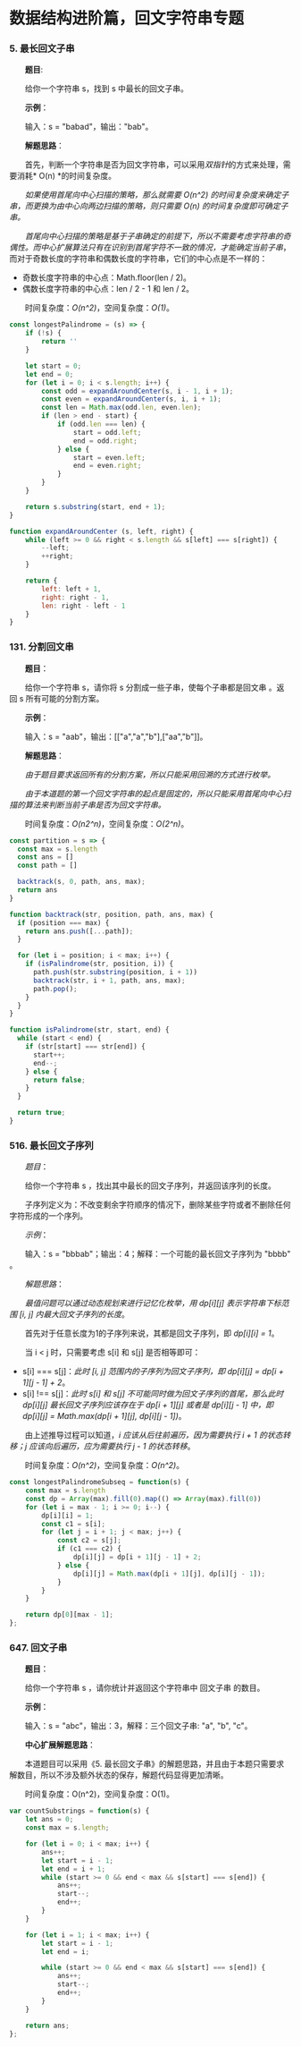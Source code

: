 # 数据结构进阶篇，回文字符串专题

### 5. 最长回文子串

&emsp;&emsp;**题目**:

&emsp;&emsp;给你一个字符串 s，找到 s 中最长的回文子串。

&emsp;&emsp;**示例**：

&emsp;&emsp;输入：s = "babad"，输出："bab"。

&emsp;&emsp;**解题思路**：

&emsp;&emsp;首先，判断一个字符串是否为回文字符串，可以采用*双指针*的方式来处理，需要消耗* O(n) *的时间复杂度。

&emsp;&emsp;*如果使用首尾向中心扫描的策略，那么就需要 O(n^2) 的时间复杂度来确定子串，而更换为由中心向两边扫描的策略，则只需要 O(n) 的时间复杂度即可确定子串。*

&emsp;&emsp;*首尾向中心扫描的策略是基于子串确定的前提下，所以不需要考虑字符串的奇偶性。而中心扩展算法只有在识别到首尾字符不一致的情况，才能确定当前子串*，而对于奇数长度的字符串和偶数长度的字符串，它们的中心点是不一样的：

- 奇数长度字符串的中心点：Math.floor(len / 2)。
- 偶数长度字符串的中心点：len / 2 - 1 和 len / 2。

&emsp;&emsp;时间复杂度：*O(n^2)*，空间复杂度：*O(1)*。

```JavaScript
const longestPalindrome = (s) => {
    if (!s) {
        return ''
    }

    let start = 0;
    let end = 0;
    for (let i = 0; i < s.length; i++) {
        const odd = expandAroundCenter(s, i - 1, i + 1);
        const even = expandAroundCenter(s, i, i + 1);
        const len = Math.max(odd.len, even.len);
        if (len > end - start) {
            if (odd.len === len) {
                start = odd.left;
                end = odd.right;
            } else {
                start = even.left;
                end = even.right;
            }
        }
    }

    return s.substring(start, end + 1);
}

function expandAroundCenter (s, left, right) {
    while (left >= 0 && right < s.length && s[left] === s[right]) {
        --left;
        ++right;
    }

    return {
        left: left + 1,
        right: right - 1,
        len: right - left - 1
    }
}
```

### 131. 分割回文串

&emsp;&emsp;**题目**：

&emsp;&emsp;给你一个字符串 s，请你将 s 分割成一些子串，使每个子串都是回文串 。返回 s 所有可能的分割方案。

&emsp;&emsp;**示例**：

&emsp;&emsp;输入：s = "aab"，输出：[["a","a","b"],["aa","b"]]。

&emsp;&emsp;**解题思路**：

&emsp;&emsp;*由于题目要求返回所有的分割方案，所以只能采用回溯的方式进行枚举。*

&emsp;&emsp;*由于本道题的第一个回文字符串的起点是固定的，所以只能采用首尾向中心扫描的算法来判断当前子串是否为回文字符串。*

&emsp;&emsp;时间复杂度：*O(n2^n)*，空间复杂度：*O(2^n)*。

```JavaScript
const partition = s => {
  const max = s.length
  const ans = []
  const path = []

  backtrack(s, 0, path, ans, max);
  return ans
}

function backtrack(str, position, path, ans, max) {
  if (position === max) {
    return ans.push([...path]);
  }

  for (let i = position; i < max; i++) {
    if (isPalindrome(str, position, i)) {
      path.push(str.substring(position, i + 1))
      backtrack(str, i + 1, path, ans, max);
      path.pop();
    } 
  }
}

function isPalindrome(str, start, end) {
  while (start < end) {
    if (str[start] === str[end]) {
      start++;
      end--;
    } else {
      return false;
    }
  }

  return true;
}
```

### 516. 最长回文子序列

&emsp;&emsp;*题目*：

&emsp;&emsp;给你一个字符串 s ，找出其中最长的回文子序列，并返回该序列的长度。

&emsp;&emsp;子序列定义为：不改变剩余字符顺序的情况下，删除某些字符或者不删除任何字符形成的一个序列。

&emsp;&emsp;*示例*：

&emsp;&emsp;输入：s = "bbbab"；输出：4；解释：一个可能的最长回文子序列为 "bbbb" 。

&emsp;&emsp;*解题思路*：

&emsp;&emsp;*最值问题可以通过动态规划来进行记忆化枚举，用 dp[i][j] 表示字符串下标范围 [i, j] 内最大回文子序列的长度*。

&emsp;&emsp;首先对于任意长度为1的子序列来说，其都是回文子序列，即 *dp[i][i] = 1*。

&emsp;&emsp;当 i < j 时，只需要考虑 s[i] 和 s[j] 是否相等即可：

- s[i] === s[j]：*此时 [i, j] 范围内的子序列为回文子序列，即 dp[i][j] = dp[i + 1][j - 1] + 2*。
- s[i] !== s[j]：*此时 s[i] 和 s[j] 不可能同时做为回文子序列的首尾，那么此时 dp[i][j] 最长回文子序列应该存在于 dp[i + 1][j] 或者是 dp[i][j - 1] 中，即 dp[i][j] = Math.max(dp[i + 1][j], dp[i][j - 1])*。

&emsp;&emsp;由上述推导过程可以知道，*i 应该从后往前遍历，因为需要执行 i + 1 的状态转移；j 应该向后遍历，应为需要执行 j - 1 的状态转移*。

&emsp;&emsp;时间复杂度：*O(n^2)*，空间复杂度：*O(n^2)*。

```JavaScript
const longestPalindromeSubseq = function(s) {
    const max = s.length
    const dp = Array(max).fill(0).map(() => Array(max).fill(0))
    for (let i = max - 1; i >= 0; i--) {
        dp[i][i] = 1;
        const c1 = s[i];
        for (let j = i + 1; j < max; j++) {
            const c2 = s[j];
            if (c1 === c2) {
                dp[i][j] = dp[i + 1][j - 1] + 2;
            } else {
                dp[i][j] = Math.max(dp[i + 1][j], dp[i][j - 1]);
            }
        }
    }

    return dp[0][max - 1];
};
```

### 647. 回文子串

&emsp;&emsp;**题目**：

&emsp;&emsp;给你一个字符串 s ，请你统计并返回这个字符串中 回文子串 的数目。

&emsp;&emsp;**示例**：

&emsp;&emsp;输入：s = "abc"，输出：3，解释：三个回文子串: "a", "b", "c"。

&emsp;&emsp;**中心扩展解题思路**：

&emsp;&emsp;本道题目可以采用《5. 最长回文子串》的解题思路，并且由于本题只需要求解数目，所以不涉及额外状态的保存，解题代码显得更加清晰。

&emsp;&emsp;时间复杂度：O(n^2)，空间复杂度：O(1)。

```JavaScript
var countSubstrings = function(s) {
    let ans = 0;
    const max = s.length;

    for (let i = 0; i < max; i++) {
        ans++;
        let start = i - 1;
        let end = i + 1;
        while (start >= 0 && end < max && s[start] === s[end]) {
            ans++;
            start--;
            end++;
        }
    }

    for (let i = 1; i < max; i++) {
        let start = i - 1;
        let end = i;

        while (start >= 0 && end < max && s[start] === s[end]) {
            ans++;
            start--;
            end++;
        }
    }

    return ans;
};
```

